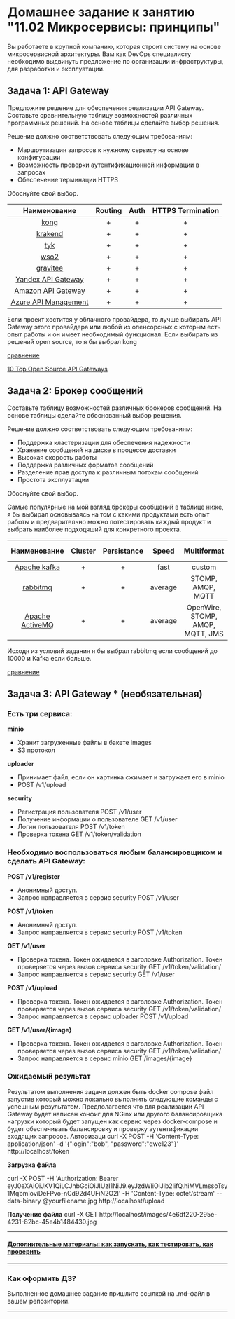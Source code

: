
# Домашнее задание к занятию "11.02 Микросервисы: принципы"

Вы работаете в крупной компанию, которая строит систему на основе микросервисной архитектуры.
Вам как DevOps специалисту необходимо выдвинуть предложение по организации инфраструктуры, для разработки и эксплуатации.

## Задача 1: API Gateway 

Предложите решение для обеспечения реализации API Gateway. Составьте сравнительную таблицу возможностей различных программных решений. На основе таблицы сделайте выбор решения.

Решение должно соответствовать следующим требованиям:
- Маршрутизация запросов к нужному сервису на основе конфигурации
- Возможность проверки аутентификационной информации в запросах
- Обеспечение терминации HTTPS

Обоснуйте свой выбор.

|                                    Наименование                                    | Routing | Auth | HTTPS Termination |
|:----------------------------------------------------------------------------------:|:-------:|:----:|:-----------------:|
|                        [kong](https://github.com/Kong/kong)                        |    +    |  +   |         +         |
|                   [krakend](https://github.com/luraproject/lura)                   |    +    |  +   |         +         |
|                   [tyk](https://github.com/TykTechnologies/tyk)                    |    +    |  +   |         +         |
|                [wso2](https://github.com/wso2/product-microgateway)                |    +    |  +   |         +         |
|         [gravitee](https://github.com/gravitee-io/gravitee-api-management)         |    +    |  +   |         +         |
|     [Yandex API Gateway](https://cloud.yandex.ru/docs/api-gateway/quickstart/)     |    +    |  +   |         +         |
|             [Amazon API Gateway](https://aws.amazon.com/api-gateway/)              |    +    |  +   |         +         |
| [Azure API Management](https://azure.microsoft.com/en-us/products/api-management/) |    +    |  +   |         +         |

Если проект хостится у облачного провайдера, то лучше выбирать API Gateway этого провайдера или любой из опенсорсных с которым есть опыт работы и он имеет необходимый функционал.
Если выбирать из решений open source, то я бы выбрал kong

[сравнение](https://www.moesif.com/blog/technical/api-gateways/How-to-Choose-The-Right-API-Gateway-For-Your-Platform-Comparison-Of-Kong-Tyk-Apigee-And-Alternatives/)

[10 Top Open Source API Gateways](https://www.tecmint.com/open-source-api-gateways-and-management-tools/)

## Задача 2: Брокер сообщений

Составьте таблицу возможностей различных брокеров сообщений. На основе таблицы сделайте обоснованный выбор решения.

Решение должно соответствовать следующим требованиям:
- Поддержка кластеризации для обеспечения надежности
- Хранение сообщений на диске в процессе доставки
- Высокая скорость работы
- Поддержка различных форматов сообщений
- Разделение прав доступа к различным потокам сообщений
- Простота эксплуатации

Обоснуйте свой выбор.

Самые популярные на мой взгляд брокеры сообщений в таблице ниже, я бы выбирал основываясь на том с какими продуктами есть опыт работы и предварительно можно потестировать каждый продукт и выбрать наиболее подходяший для конкретного проекта.

| Наименование  |  Cluster |   Persistance    |  Speed | Multiformat | ACLs | Adm. overhead |
|:---:|:---:|:---:|:---:|:---:|:----:|:---:|
| [Apache kafka](https://github.com/apache/kafka) | + | + | fast | custom | + | - |
| [rabbitmq](https://github.com/rabbitmq/rabbitmq-server) | + | + | average | STOMP, AMQP, MQTT | + | + |
| [Apache ActiveMQ](https://github.com/apache/activemq) | + | + | average | OpenWire, STOMP, AMQP, MQTT, JMS | + | + |

Исходя из условий задания я бы выбрал rabbitmq если сообщений до 10000 и Kafka если больше.

[сравнение](https://habr.com/ru/company/southbridge/blog/666326/)
## Задача 3: API Gateway * (необязательная)

### Есть три сервиса:

**minio**
- Хранит загруженные файлы в бакете images
- S3 протокол

**uploader**
- Принимает файл, если он картинка сжимает и загружает его в minio
- POST /v1/upload

**security**
- Регистрация пользователя POST /v1/user
- Получение информации о пользователе GET /v1/user
- Логин пользователя POST /v1/token
- Проверка токена GET /v1/token/validation

### Необходимо воспользоваться любым балансировщиком и сделать API Gateway:

**POST /v1/register**
- Анонимный доступ.
- Запрос направляется в сервис security POST /v1/user

**POST /v1/token**
- Анонимный доступ.
- Запрос направляется в сервис security POST /v1/token

**GET /v1/user**
- Проверка токена. Токен ожидается в заголовке Authorization. Токен проверяется через вызов сервиса security GET /v1/token/validation/
- Запрос направляется в сервис security GET /v1/user

**POST /v1/upload**
- Проверка токена. Токен ожидается в заголовке Authorization. Токен проверяется через вызов сервиса security GET /v1/token/validation/
- Запрос направляется в сервис uploader POST /v1/upload

**GET /v1/user/{image}**
- Проверка токена. Токен ожидается в заголовке Authorization. Токен проверяется через вызов сервиса security GET /v1/token/validation/
- Запрос направляется в сервис minio  GET /images/{image}

### Ожидаемый результат

Результатом выполнения задачи должен быть docker compose файл запустив который можно локально выполнить следующие команды с успешным результатом.
Предполагается что для реализации API Gateway будет написан конфиг для NGinx или другого балансировщика нагрузки который будет запущен как сервис через docker-compose и будет обеспечивать балансировку и проверку аутентификации входящих запросов.
Авторизаци
curl -X POST -H 'Content-Type: application/json' -d '{"login":"bob", "password":"qwe123"}' http://localhost/token

**Загрузка файла**

curl -X POST -H 'Authorization: Bearer eyJ0eXAiOiJKV1QiLCJhbGciOiJIUzI1NiJ9.eyJzdWIiOiJib2IifQ.hiMVLmssoTsy1MqbmIoviDeFPvo-nCd92d4UFiN2O2I' -H 'Content-Type: octet/stream' --data-binary @yourfilename.jpg http://localhost/upload

**Получение файла**
curl -X GET http://localhost/images/4e6df220-295e-4231-82bc-45e4b1484430.jpg

---

#### [Дополнительные материалы: как запускать, как тестировать, как проверить](https://github.com/netology-code/devkub-homeworks/tree/main/11-microservices-02-principles)

---

### Как оформить ДЗ?

Выполненное домашнее задание пришлите ссылкой на .md-файл в вашем репозитории.

---